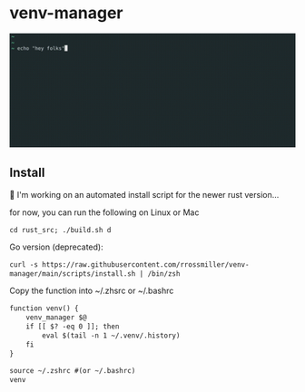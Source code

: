 # venv-manager

![](example.gif)

## Install
🚧 I'm working on an automated install script for the newer rust version...

for now, you can run the following on Linux or Mac
```
cd rust_src; ./build.sh d
```

Go version (deprecated):

```
curl -s https://raw.githubusercontent.com/rrossmiller/venv-manager/main/scripts/install.sh | /bin/zsh

```

Copy the function into ~/.zhsrc or ~/.bashrc

```
function venv() {
	venv_manager $@
	if [[ $? -eq 0 ]]; then
		eval $(tail -n 1 ~/.venv/.history)
	fi
}

```

```
source ~/.zshrc #(or ~/.bashrc)
venv
```
